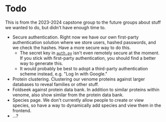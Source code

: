 # Todo

This is from the 2023-2024 capstone group to the future groups about stuff we wanted to do, but didn't have enough time to.

- Secure authentication. Right now we have our own first-party authentication solution where we store users, hashed passwords, and we check the hashes. Have a more secure way to do this.
  - The secret key in [`auth.py`](../backend/src/auth.py) isn't even remotely secure at the moment. If you stick with first-party authentication, you should find a better way to generate this.
  - It would probably be best to adopt a third-party authentication scheme instead, e.g. "Log In with Google."
- Protein clustering. Clustering our venome proteins against larger databases to reveal families or other stuff.  
- Foldseek against protein data bank. In addition to similar proteins within venome, also show similar from the protein data bank.
- Species page. We don't currently allow people to create or view species, so have a way to dynamically add species and view them in the frontend.
- ...?
